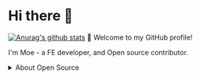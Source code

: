 # Hi there 👋

[![Anurag's github stats](https://github-readme-stats.vercel.app/api?username=moewang0321)](https://github.com/moewang0321/github-readme-stats)
🎉 Welcome to my GitHub profile!

I'm Moe - a FE developer, and Open source contributor.



<details>
<summary>About Open Source </summary>

## My main projects:
- [moewang0321.github.io](https://github.com/moewang0321/moewang0321.github.io) - 🚀
- [Vue.js-Chat](https://github.com/moewang0321/LeetCode_EveryDay) - 🐳 
- [LeetCode_EveryDay](https://github.com/moewang0321/LeetCode_EveryDay) - 🚀

[Get More ...](https://github.com/moewang0321)

</details>
